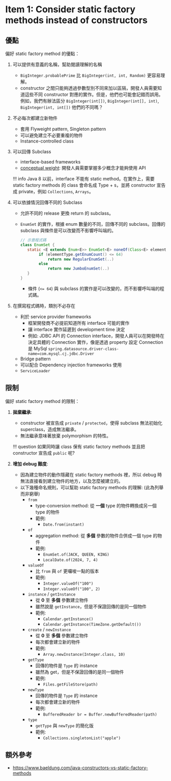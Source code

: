# Item 1: Consider static factory methods instead of constructors

## 優點

偏好 static factory method 的優點：

1. 可以提供有意義的名稱，幫助閱讀理解的名稱

    - `BigInteger.probablePrime` 比 `BigInteger(int, int, Random)` 更容易理解。
    - constructor 之間只能夠透過參數型別不同來加以區隔，開發人員需要知道這些不同 constructor 對應的實作。但是，他們也可能會記錯而誤用。例如，我們有辦法區分 `BigInteger(int[])`, `BigInteger(int[], int)`, `BigInteger(int, int[])` 他們的不同嗎？

2. 不必每次都建立新物件

    - 套用 Flyweight pattern, Singleton pattern
    - 可以避免建立不必要重複的物件
    - Instance-controlled class

3. 可以回傳 Subclass

    - interface-based frameworks
    - [conceptual weight](https://en.wikiversity.org/wiki/Software_Design/Interface_size): 開發人員需要掌握多少概念才能夠使用 API

    !!! info
        Java 8 以前，interface 不能有 static method。在實作上，需要 static factory methods 的 class 會命名成 Type + s，並將 constructor 宣告成 private，例如 `Collections`, `Arrays`。

4. 可以依據情況回傳不同的 Subclass

    - 允許不同的 release 更換 return 的 subclass。
    - `EnumSet` 的實作，根據 enum 數量的不同，回傳不同的 subclass。回傳的 subclass 與條件是可以改變而不影響呼叫端的。

        ```java
        // 示意程式碼
        class EnumSet {
           static <E extends Enum<E>> EnumSet<E> noneOf(Class<E> elementType) {
                if (elementType.getEnumCount() <= 64)
                    return new RegularEnumSet(..)
                else
                    return new JumboEnumSet(..)
           }
        }
        ```
      
        - 條件 (`<= 64`) 與 subclass 的實作是可以改變的，而不影響呼叫端的程式碼。

5. 在撰寫程式碼時，類別不必存在

    - 利於 service provider frameworks
        - 框架開發商不必提前知道所有 interface 可能的實作
        - 讓 interface 實作延遲到 development time 決定
        - 例如: JDBC API 的 Connection interface，開發人員可以在開發時在決定具體的 Connection 實作，像是透過 property 設定 Connection 是 MySql `spring.datasource.driver-class-name=com.mysql.cj.jdbc.Driver`
    - Bridge pattern
    - 可以配合 Dependency injection frameworks 使用
    - `ServiceLoader`

## 限制

偏好 static factory method 的限制：

1. **拋棄繼承**:

    - constructor 被宣告成 `private` / `protected`，使得 subclass 無法初始化 superclass，造成無法繼承。
    - 無法繼承意味著放棄 polymorphism 的特性。

    !!! question
        如果同時讓 class 保有 static factory methods 並且把 constructor 宣告成 `public` 呢?

2. **增加 debug 難度**:

    - 因為建立物件的動作隱藏在 static factory methods 裡，所以 debug 時無法直接看到建立物件的地方，以及怎麼被建立的。
    - 以下幾種命名規則，可以幫助 static factory methods 的理解: (此為列舉而非窮舉)
         - `from`
              - type-conversion method: 從 **一個** type 的物件轉換成另一個 type 的物件
              - 範例:
                  - `Date.from(instant)`
         - `of`
              - aggregation method: 從 **多個** 參數的物件合併成一個 type 的物件
              - 範例:
                  - `EnumSet.of(JACK, QUEEN, KING)`
                  - `LocalDate.of(2024, 7, 4)`
         - `valueOf`
              - 比 `from` 與 `of` 更囉唆一點的版本
              - 範例:
                  - `Integer.valueOf("100")` 
                  - `Integer.valueOf("100", 2)`
         - `instance` / `getInstance`
              - 從 **0** 至 **多個** 參數建立物件
              - 雖然說是 `getInstance`，但是不保證回傳的是同一個物件
              - 範例:
                  - `Calendar.getInstance()` 
                  - `Calendar.getInstance(TimeZone.getDefault())` 
         - `create` / `newInstance`
             - 從 **0** 至 **多個** 參數建立物件
             - 每次都會建立新的物件
             - 範例:
                 - `Array.newInstance(Integer.class, 10)`
         - `getType`
             - 回傳的物件是 `Type` 的 instance
             - 雖然為 get，但是不保證回傳的是同一個物件
             - 範例:
                 - `Files.getFileStore(path)`
         - `newType`
             - 回傳的物件是 `Type` 的 instance
             - 每次都會建立新的物件
             - 範例:
                 - `BufferedReader br = Buffer.newBufferedReader(path)`
         - `type`
             - `getType` 與 `newType` 的簡化版
             - 範例:
                 - `Collections.singletonList("apple")`

## 額外參考

- https://www.baeldung.com/java-constructors-vs-static-factory-methods
 